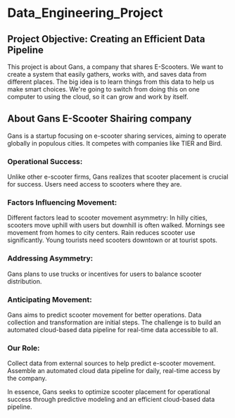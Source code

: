 # Data_Engineering_Project
## Project Objective: Creating an Efficient Data Pipeline
This project is about Gans, a company that shares E-Scooters.
We want to create a system that easily gathers, works with, and saves data from different places.
The big idea is to learn things from this data to help us make smart choices.
We're going to switch from doing this on one computer to using the cloud, so it can grow and work by itself.

## About Gans E-Scooter Shairing company
Gans is a startup focusing on e-scooter sharing services, aiming to operate globally in populous cities. It competes with companies like TIER and Bird.

### Operational Success: 
Unlike other e-scooter firms, Gans realizes that scooter placement is crucial for success. Users need access to scooters where they are.

### Factors Influencing Movement: 
Different factors lead to scooter movement asymmetry:
In hilly cities, scooters move uphill with users but downhill is often walked.
Mornings see movement from homes to city centers.
Rain reduces scooter use significantly.
Young tourists need scooters downtown or at tourist spots.

### Addressing Asymmetry: 
Gans plans to use trucks or incentives for users to balance scooter distribution.

### Anticipating Movement: 
Gans aims to predict scooter movement for better operations. Data collection and transformation are initial steps. 
The challenge is to build an automated cloud-based data pipeline for real-time data accessible to all.

### Our Role: 
Collect data from external sources to help predict e-scooter movement. Assemble an automated cloud data pipeline for daily, real-time access by the company.

In essence, Gans seeks to optimize scooter placement for operational success through predictive modeling and an efficient cloud-based data pipeline.
 
